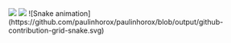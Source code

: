 <img height="180em" src="https://github-readme-stats.vercel.app/api?username=paulinhorox&&show_icons=true&title_color=d0bb2a&icon_color=d0bb2a&text_color=fdfffc&bg_color=0d1526&theme=calm"/>
 <img height="150em" src="https://github-readme-stats.vercel.app/api/top-langs/?username=paulinhorox&layout=compact&theme=dark&title_color=d0bb2a&text_color=fdfffc&bg_color=0d1526"/>
  </div>
![Snake animation](https://github.com/paulinhorox/paulinhorox/blob/output/github-contribution-grid-snake.svg)
